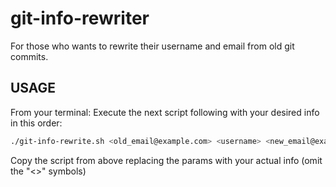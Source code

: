 # git-info-rewriter
For those who wants to rewrite their username and email from old git commits.

## USAGE
From your terminal: Execute the next script following with your desired info in this order:

```bash
./git-info-rewrite.sh <old_email@example.com> <username> <new_email@example.com>
```
Copy the script from above replacing the params with your actual info (omit the "<>" symbols)